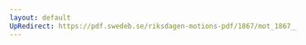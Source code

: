 ```yaml
---
layout: default
UpRedirect: https://pdf.swedeb.se/riksdagen-motions-pdf/1867/mot_1867__ak__00031.pdf
---
```

